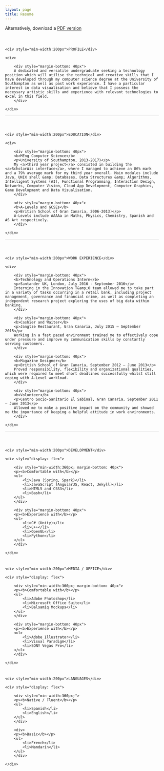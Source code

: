 ```yaml
---
layout: page
title: Resume
---
```


Alternatively, download a <a href="{{ site.baseurl }}public/resources/curriculum.pdf" target="_blank">PDF version</a>

<div style="display: flex; margin-top: 40px; margin-bottom: 10px;
	border-width: 1px;
   	border-bottom-color: #dddddd;
   	border-bottom-style: solid;">

	<div style="min-width:200px">PROFILE</div>

	<div>

		<div style="margin-bottom: 40px">
		A dedicated and versatile undergraduate seeking a technology position which will utilise the technical and creative skills that I have developed through my computer science degree at the University of Southampton as well as past work experience. I have a particular interest in data visualisation and believe that I possess the necessary artistic skills and experience with relevant technologies to excel in this field.
		</div>

	</div>

</div>

<div style="display: flex; margin-top: 40px; margin-bottom: 10px;
	border-width: 1px;
   	border-bottom-color: #dddddd;
   	border-bottom-style: solid;">

	<div style="min-width:200px">EDUCATION</div>

	<div>

		<div style="margin-bottom: 40px">
		<b>MEng Computer Science</b>
		<p>University of Southampton, 2013-2017)</p>
		My <a>third year project</a> consisted in building the <a>ScholarWiz interface</a>, where I managed to achieve an 86% mark and a 79% average mark for my third year overall. Main modules include Java, UNIX shell &amp; Databases, Data Structures &amp; Algorithms, Intelligent Systems (AI), Functional Programming, Interaction Design, Networks, Computer Vision, Cloud App Development, Computer Graphics, Game Development and Data Visualisation.
		</div>

		<div style="margin-bottom: 40px">
		<b>A-Levels and GCSEs</b>
		<p>British School of Gran Canaria, 2006-2013)</p>
        A-Levels include AAAAa in Maths, Physics, Chemistry, Spanish and AS Art respectively.
		</div>

	</div>

</div>

<div style="display: flex; margin-top: 40px; margin-bottom: 10px;
	border-width: 1px;
   	border-bottom-color: #dddddd;
   	border-bottom-style: solid;">

	<div style="min-width:200px">WORK EXPERIENCE</div>

	<div>

		<div style="margin-bottom: 40px">
		<b>Technology and Operations Intern</b>
		<p>Santander UK, London, July 2016 - September 2016</p>
		Interning in the Innovation T&amp;O team allowed me to take part in a variety of tasks occurring in a retail bank, including project management, governance and financial crime, as well as completing an independent research project exploring the uses of big data within banking.
		</div>

		<div style="margin-bottom: 40px">
		<b>Cashier and Waiter</b>
		<p>Jangtze Restaurant, Gran Canaria, July 2015 – September 2015</p>
		Working in a fast paced environment trained me to effectively cope under pressure and improve my communication skills by constantly serving customers.
		</div>
        
        <div style="margin-bottom: 40px">
		<b>Magazine Designer</b>
		<p>British School of Gran Canaria, September 2012 – June 2013</p>
		Proved responsibility, flexibility and organizational qualities, which were required to meet short deadlines successfully whilst still coping with A-Level workload.
		</div>
        
        <div style="margin-bottom: 40px">
		<b>Volunteer</b>
		<p>Centro Socio-Sanitario El Sabinal, Gran Canaria, September 2011 – June 2013</p>
		Allowed me to make a positive impact on the community and showed me the importance of keeping a helpful attitude in work environments.
		</div>

	</div>

</div>

<div style="display: flex; margin-top: 40px; margin-bottom: 10px;">

	<div style="min-width:200px">DEVELOPMENT</div>

	<div style="display: flex">

		<div style="min-width:360px; margin-bottom: 40px">
		<p><b>Comfortable with</b></p>
		<ul>
			<li>Java (Spring, Spark)</li>
			<li>JavaScript (AngularJS, React, Jekyll)</li>
			<li>HTML5 and CSS3</li>
			<li>Bash</li>
		</ul>
		</div>

		<div style="margin-bottom: 40px">
		<p><b>Experience with</b></p>
		<ul>
			<li>C# (Unity)</li>
			<li>C++</li>
			<li>OpenGL</li>
			<li>Python</li>
		</ul>
		</div>

	</div>

</div>

<div style="display: flex; margin-bottom: 10px;">

	<div style="min-width:200px">MEDIA / OFFICE</div>

	<div style="display: flex">

		<div style="min-width:360px; margin-bottom: 40px">
		<p><b>Comfortable with</b></p>
		<ul>
			<li>Adobe Photoshop</li>
			<li>Microsoft Office Suite</li>
			<li>Balsamiq Mockups</li>
		</ul>
		</div>

		<div style="margin-bottom: 40px">
		<p><b>Experience with</b></p>
		<ul>
			<li>Adobe Illustrator</li>
			<li>Visual Paradigm</li>
			<li>SONY Vegas Pro</li>
		</ul>
		</div>

	</div>

</div>

<div style="display: flex; margin-bottom: 10px;">

	<div style="min-width:200px">LANGUAGES</div>

	<div style="display: flex">

		<div style="min-width:360px;">
		<p><b>Native / Fluent</b></p>
		<ul>
			<li>Spanish</li>
			<li>English</li>
		</ul>
		</div>

		<div>
		<p><b>Basic</b></p>
		<ul>
			<li>French</li>
			<li>Mandarin</li>
		</ul>
		</div>

	</div>

</div>